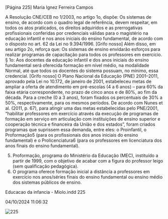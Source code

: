 [Página 225]
Maria Ignez Ferreira Campos

A Resolução CNE/CEB no 1/2003, no artigo 1o, dispõe:
Os sistemas de ensino, de acordo com o quadro legal de
referência, devem respeitar, em todos os atos praticados, os
direitos adquiridos e as prerrogativas profissionais conferidas
por credenciais válidas para o magistério na educação infantil
e nos anos iniciais do ensino fundamental, de acordo com o
disposto no art. 62 da Lei no 9.394/1996.
[Grifo nosso]
Além disso, em seu artigo 2o, reforça que:
Os sistemas de ensino envidarão esforços para realizar
programas de capacitação para todos os professores em
exercício. § 1o: Aos docentes da educação infantil e dos anos
iniciais do ensino fundamental será oferecida formação em nível
médio, na modalidade Normal, até que todos os docentes do
sistema possuam, no mínimo, essa credencial.
[Grifo nosso]
O Plano Nacional da Educação (PNE) 2001–2011, aprovado pela Lei
no 10.172, de janeiro de 2001, estabeleceu metas de ampliar a oferta de
atendimento em pré-escolas (4 a 6 anos) – para 60% da faixa etária
correspondente, no prazo de cinco anos e de 80%, ao fim da década.
Para a creche (0 a 3 anos), foram fixados os percentuais de 30% a 50%,
respectivamente, para os mesmos períodos. De acordo com Nunes et al.
(2011, p. 67), para atingir uma das metas estabelecidas pelo PNE/2001,
“habilitar professores em exercício através da execução de programas
de formação em serviço em articulação com instituições de ensino
superior e cooperação técnica e financeira da União e dos estados”,
foram criados programas que suprissem essa demanda, entre eles: o
Proinfantil, o Proformação5 (para os profissionais dos anos iniciais do
ensino fundamental) e o Prolicenciatura6 (para os professores em licenciatura dos anos finais do ensino fundamental).

5. Proformação, programa do Ministério
da Educação (MEC), instituído a partir
de 1999, com o objetivo de acabar
com a figura do professor leigo (sem
qualificação pedagógica).
6. O programa oferece formação inicial
a distância a professores em exercício
nos anos/séries finais do ensino
fundamental ou ensino médio dos
sistemas públicos de ensino.


Educacao da infancia - Miolo.indd 225

04/10/2024 11:06:32

![225](./img/page_225-01.jpg)
